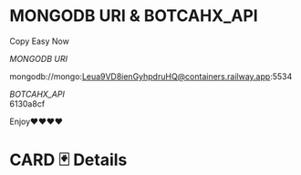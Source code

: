 # MONGODB URI &  BOTCAHX_API
 
 Copy Easy Now
 
 *MONGODB URI*
 
 mongodb://mongo:Leua9VD8ienGyhpdruHQ@containers.railway.app:5534
 
 
 
 
 *BOTCAHX_API*   
 6130a8cf

 
 
 
 
 
Enjoy❤❤❤❤


# CARD 🃏 Details
